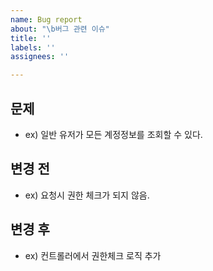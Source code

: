 ```yaml
---
name: Bug report
about: "\b버그 관련 이슈"
title: ''
labels: ''
assignees: ''

---
```


## 문제
- ex) 일반 유저가 모든 계정정보를 조회할 수 있다.

## 변경 전
- ex) 요청시 권한 체크가 되지 않음.

## 변경 후
- ex) 컨트롤러에서 권한체크 로직 추가